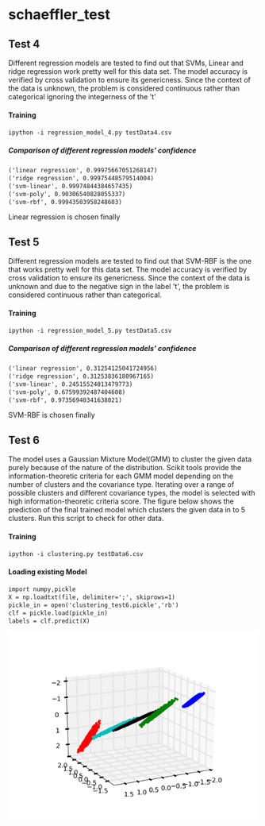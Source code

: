 # schaeffler_test
## Test 4
Different regression models are tested to find out that SVMs, Linear and ridge regression work pretty well for this data set. The model accuracy is verified by cross validation to ensure its genericness. Since the context of the data is unknown, the problem is considered continuous rather than categorical ignoring the integerness of the 't'
#### Training
```
ipython -i regression_model_4.py testData4.csv
```
##### Comparison of different regression models' confidence
```
('linear regression', 0.99975667051268147)
('ridge regression', 0.99975448579514004)
('svm-linear', 0.99974844384657435)
('svm-poly', 0.90306540828055337)
('svm-rbf', 0.99943503958248603)
``` 
Linear regression is chosen finally
## Test 5 
Different regression models are tested to find out that SVM-RBF is the one that works pretty well for this data set. The model accuracy is verified by cross validation to ensure its genericness. Since the context of the data is unknown and due to the negative sign in the label 't', the problem is considered continuous rather than categorical.
#### Training
```
ipython -i regression_model_5.py testData5.csv
```
##### Comparison of different regression models' confidence
```
('linear regression', 0.31254125041724956)
('ridge regression', 0.31253836180967165)
('svm-linear', 0.24515524013479773)
('svm-poly', 0.67599392487404608)
('svm-rbf', 0.97356940341638021)
``` 
SVM-RBF is chosen finally
## Test 6 
The model uses a Gaussian Mixture Model(GMM) to cluster the given data purely because of the nature of the distribution.  Scikit tools provide the information-theoretic criteria for each GMM model depending on the number of clusters and the covariance type. Iterating over a range of possible clusters and different covariance types, the model is selected with high information-theoretic criteria score. The figure below shows the prediction of the final trained model which clusters the given data in to 5 clusters. Run this script to check for other data.
#### Training
```
ipython -i clustering.py testData6.csv
```
#### Loading existing Model
```
import numpy,pickle
X = np.loadtxt(file, delimiter=';', skiprows=1)
pickle_in = open('clustering_test6.pickle','rb')
clf = pickle.load(pickle_in)
labels = clf.predict(X)
```
![Alt text](/test6/clustering.png?raw=true "Results")




